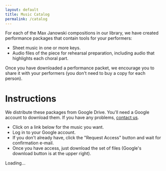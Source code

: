 ```yaml
---
layout: default
title: Music Catalog
permalink: /catalog
---
```


For each of the Max Janowski compositions in our library, we have created
performance packages that contain tools for your performers:

* Sheet music in one or more keys.
* Audio files of the piece for rehearsal preparation, including audio that highlights each choral part.

Once you have downloaded a performance packet, we encourage you to share it
with your performers (you don't need to buy a copy for each person).

# Instructions

We distribute these packages from Google Drive. You'll need a Google account to download them. If you have any problems, [contact us](/contact).

* Click on a link below for the music you want.
* Log in to your Google account.
* If you don't already have, click the "Request Access" button and wait for confirmation e-mail.
* Once you have access, just download the set of files (Google's download button is at the upper right).

<div id="editions-list" class="editions-list">
<span class="loading">Loading...</span>
</div>

<script>
window.onload = e => loadZipLinks(document.getElementById('editions-list'))
</script>

